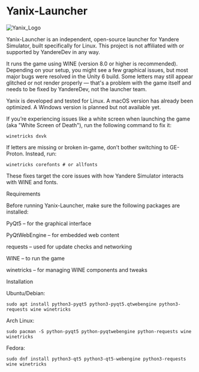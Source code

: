 # Yanix-Launcher
![Yanix_Logo](https://i.imgur.com/tWQfbYp.png)

Yanix-Launcher is an independent, open-source launcher for Yandere Simulator, built specifically for Linux. This project is not affiliated with or supported by YandereDev in any way.

It runs the game using WINE (version 8.0 or higher is recommended). Depending on your setup, you might see a few graphical issues, but most major bugs were resolved in the Unity 6 build. Some letters may still appear glitched or not render properly — that's a problem with the game itself and needs to be fixed by YandereDev, not the launcher team.

Yanix is developed and tested for Linux.
A macOS version has already been optimized.
A Windows version is planned but not available yet.

If you’re experiencing issues like a white screen when launching the game (aka "White Screen of Death"), run the following command to fix it:

`winetricks dxvk`

If letters are missing or broken in-game, don’t bother switching to GE-Proton. Instead, run:

`winetricks corefonts # or allfonts`

These fixes target the core issues with how Yandere Simulator interacts with WINE and fonts.


Requirements

Before running Yanix-Launcher, make sure the following packages are installed:

PyQt5 – for the graphical interface

PyQtWebEngine – for embedded web content

requests – used for update checks and networking

WINE – to run the game

winetricks – for managing WINE components and tweaks


Installation

Ubuntu/Debian:
```
sudo apt install python3-pyqt5 python3-pyqt5.qtwebengine python3-requests wine winetricks
```

Arch Linux:
```
sudo pacman -S python-pyqt5 python-pyqtwebengine python-requests wine winetricks
```
Fedora:
```
sudo dnf install python3-qt5 python3-qt5-webengine python3-requests wine winetricks
```
